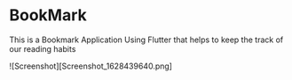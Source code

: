 # BookMark
This is a Bookmark Application Using Flutter that helps to keep the track of our reading habits

![Screenshot][Screenshot_1628439640.png]
